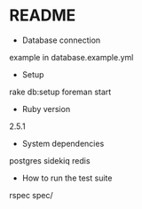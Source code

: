 # README

* Database connection

example in database.example.yml
  
* Setup

rake db:setup
foreman start

* Ruby version

2.5.1

* System dependencies

postgres
sidekiq
redis

* How to run the test suite

rspec spec/
